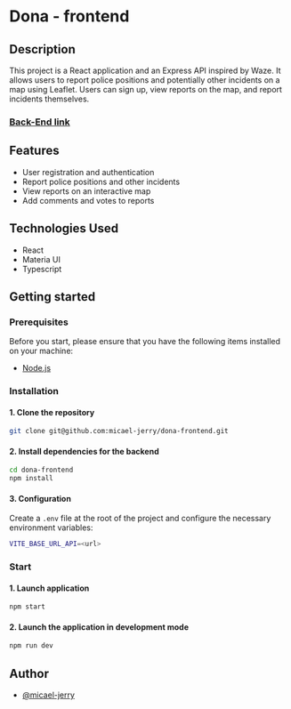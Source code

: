 # Dona - frontend

## Description

This project is a React application and an Express API inspired by Waze. It allows users to report police positions and potentially other incidents on a map using Leaflet. Users can sign up, view reports on the map, and report incidents themselves.

### [Back-End link](https://github.com/micael-jerry/dona-backend)

## Features

- User registration and authentication
- Report police positions and other incidents
- View reports on an interactive map
- Add comments and votes to reports

## Technologies Used

- React
- Materia UI
- Typescript

## Getting started

### Prerequisites

Before you start, please ensure that you have the following items installed on your machine:

- [Node.js](https://nodejs.org/)

### Installation

#### 1. Clone the repository

```bash
git clone git@github.com:micael-jerry/dona-frontend.git
```

#### 2. Install dependencies for the backend

```bash
cd dona-frontend
npm install
```

#### 3. Configuration

Create a `.env` file at the root of the project and configure the necessary environment variables:

```bash
VITE_BASE_URL_API=<url>
```

### Start

#### 1. Launch application

```bash
npm start
```

#### 2. Launch the application in development mode

```bash
npm run dev
```

## Author

- [@micael-jerry](https://github.com/micael-jerry)
